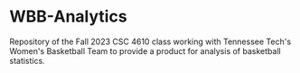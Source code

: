 # WBB-Analytics
Repository of the Fall 2023 CSC 4610 class working with Tennessee Tech's Women's Basketball Team to provide a product for analysis of basketball statistics.
